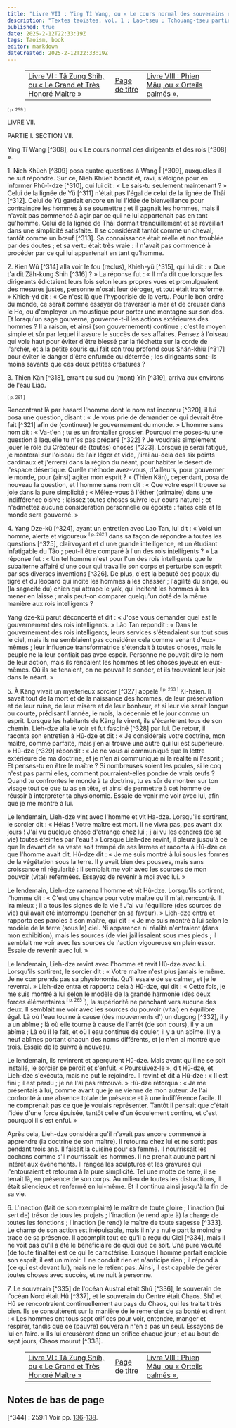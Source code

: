 ```yaml
---
title: "Livre VII : Ying Tî Wang, ou « Le cours normal des souverains et des rois »"
description: "Textes taoïstes, vol. 1 ; Lao-tseu ; Tchouang-tseu partie I"
published: true
date: 2025-2-12T22:33:19Z
tags: Taoism, book
editor: markdown
dateCreated: 2025-2-12T22:33:19Z
---
```


<figure class="table chapter-navigator">
  <table>
    <tbody>
      <tr>
        <td>
        <a href="/fr/book/Taoism/Taoist_texts_vol_1/Kwang_dze_Book_6">
          <span class="mdi mdi-arrow-left-drop-circle"></span><span class="pl-2">Livre VI : Tâ Zung Shih, ou « Le Grand et Très Honoré Maître »</span>
        </a>
        </td>
        <td>
        <a href="/fr/book/Taoism/Taoist_texts_vol_1">
          <span class="mdi mdi-book-open-variant"></span><span class="pl-2">Page de titre</span>
        </a>
        </td>
        <td>
        <a href="/fr/book/Taoism/Taoist_texts_vol_1/Kwang_dze_Book_8">
          <span class="pr-2">Livre VIII : Phien Mâu, ou « Orteils palmés ».</span><span class="mdi mdi-arrow-right-drop-circle"></span>
        </a>
        </td>
      </tr>
    </tbody>
  </table>
</figure>

<span id="p259"><sup><small>[ p. 259 ]</small></sup></span>

LIVRE VII.

PARTIE I. SECTION VII.

Ying Tî Wang [^308], ou « Le cours normal des dirigeants et des rois [^308] ».

1\. Nieh Khüeh [^309] posa quatre questions à Wang Î [^309], auxquelles il ne sut répondre. Sur ce, Nieh Khüeh bondit et, ravi, s'éloigna pour en informer Phû-î-dze [^310], qui lui dit : « Le sais-tu seulement maintenant ? » Celui de la lignée de Yü [^311] n'était pas l'égal de celui de la lignée de Thâi [^312]. Celui de Yü gardait encore en lui l'idée de bienveillance pour contraindre les hommes à se soumettre ; et il gagnait les hommes, mais il n'avait pas commencé à agir par ce qui ne lui appartenait pas en tant qu'homme. Celui de la lignée de Thâi dormait tranquillement et se réveillait dans une simplicité satisfaite. Il se considérait tantôt comme un cheval, tantôt comme un bœuf [^313]. Sa connaissance était réelle et non troublée par des doutes ; et sa vertu était très vraie : il n'avait pas commencé à procéder par ce qui lui appartenait en tant qu'homme.

2\. Kien Wû [^314] alla voir le fou (reclus), Khieh-yü [^315], qui lui dit : « Que t'a dit Zäh-kung Shih [^316] ? » La réponse fut : « Il m'a dit que lorsque les dirigeants édictaient leurs lois selon leurs propres vues et promulguaient des mesures justes, personne n'osait leur déroger, et tout était transformé. » Khieh-yd dit : « Ce n'est là que l'hypocrisie de la vertu. Pour le bon ordre du monde, ce serait comme essayer de traverser la mer et de creuser dans le Ho, ou d'employer un moustique pour porter une montagne sur son dos. Et lorsqu'un sage gouverne, gouverne-t-il les actions extérieures des hommes ? Il a raison, et ainsi (son gouvernement) continue ; c'est le moyen simple et sûr par lequel il assure le succès de ses affaires. Pensez à l'oiseau qui vole haut pour éviter d'être blessé par la fléchette sur la corde de l'archer, et à la petite souris qui fait son trou profond sous Shän-khiû [^317] pour éviter le danger d'être enfumée ou déterrée ; les dirigeants sont-ils moins savants que ces deux petites créatures ?

3\. Thien Kän [^318], errant au sud du (mont) Yin [^319], arriva aux environs de l'eau Liâo.

<span id="p261"><sup><small>[ p. 261 ]</small></sup></span>

Rencontrant là par hasard l'homme dont le nom est inconnu [^320], il lui posa une question, disant : « Je vous prie de demander ce qui devrait être fait [^321] afin de (continuer) le gouvernement du monde. » L'homme sans nom dit : « Va-t'en ; tu es un frontalier grossier. Pourquoi me poses-tu une question à laquelle tu n'es pas préparé [^322] ? Je voudrais simplement jouer le rôle du Créateur de (toutes) choses [^323]. Lorsque je serai fatigué, je monterai sur l'oiseau de l'air léger et vide, j'irai au-delà des six points cardinaux et j'errerai dans la région du néant, pour habiter le désert de l'espace désertique. Quelle méthode avez-vous, d'ailleurs, pour gouverner le monde, pour (ainsi) agiter mon esprit ? » (Thien Kän), cependant, posa de nouveau la question, et l'homme sans nom dit : « Que votre esprit trouve sa joie dans la pure simplicité ; « Mêlez-vous à l'éther (primaire) dans une indifférence oisive ; laissez toutes choses suivre leur cours naturel ; et n'admettez aucune considération personnelle ou égoïste : faites cela et le monde sera gouverné. »

4\. Yang Dze-kü [^324], ayant un entretien avec Lao Tan, lui dit : « Voici un homme, alerte et vigoureux <span id="p262"><sup><small>[ p. 262 ]</small></sup></span> dans sa façon de répondre à toutes les questions [^325], clairvoyant et d'une grande intelligence, et un étudiant infatigable du Tâo ; peut-il être comparé à l'un des rois intelligents ? » La réponse fut : « Un tel homme n'est pour l'un des rois intelligents que le subalterne affairé d'une cour qui travaille son corps et perturbe son esprit par ses diverses inventions [^326]. De plus, c'est la beauté des peaux du tigre et du léopard qui incite les hommes à les chasser ; l'agilité du singe, ou (la sagacité du) chien qui attrape le yak, qui incitent les hommes à les mener en laisse ; mais peut-on comparer quelqu'un doté de la même manière aux rois intelligents ?

Yang dze-kü parut déconcerté et dit : « J'ose vous demander quel est le gouvernement des rois intelligents. » Lâo Tan répondit : « Dans le gouvernement des rois intelligents, leurs services s'étendaient sur tout sous le ciel, mais ils ne semblaient pas considérer cela comme venant d'eux-mêmes ; leur influence transformatrice s'étendait à toutes choses, mais le peuple ne la leur confiait pas avec espoir. Personne ne pouvait dire le nom de leur action, mais ils rendaient les hommes et les choses joyeux en eux-mêmes. Où ils se tenaient, on ne pouvait le sonder, et ils trouvaient leur joie dans le néant. »

5\. À Käng vivait un mystérieux sorcier [^327] appelé <span id="p263"><sup><small>[ p. 263 ]</small></sup></span> Ki-hsien. Il savait tout de la mort et de la naissance des hommes, de leur préservation et de leur ruine, de leur misère et de leur bonheur, et si leur vie serait longue ou courte, prédisant l'année, le mois, la décennie et le jour comme un esprit. Lorsque les habitants de Käng le virent, ils s'écartèrent tous de son chemin. Lieh-dze alla le voir et fut fasciné [^328] par lui. De retour, il raconta son entretien à Hû-dze et dit : « Je considérais votre doctrine, mon maître, comme parfaite, mais j'en ai trouvé une autre qui lui est supérieure. » Hû-dze [^329] répondit : « Je ne vous ai communiqué que la lettre extérieure de ma doctrine, et je n'en ai communiqué ni la réalité ni l'esprit ; Et penses-tu en être le maître ? Si nombreuses soient les poules, si le coq n'est pas parmi elles, comment pourraient-elles pondre de vrais œufs ? Quand tu confrontes le monde à ta doctrine, tu es sûr de montrer sur ton visage tout ce que tu as en tête, et ainsi de permettre à cet homme de réussir à interpréter ta physionomie. Essaie de venir me voir avec lui, afin que je me montre à lui.

Le lendemain, Lieh-dze vint avec l'homme et vit Ha-dze. Lorsqu'ils sortirent, le sorcier dit : « Hélas ! Votre maître est mort. Il ne vivra pas, pas avant dix jours ! J'ai vu quelque chose d'étrange chez lui ; j'ai vu les cendres (de sa vie) toutes éteintes par l'eau ! » Lorsque Lieh-dze revint, il pleura jusqu'à ce que le devant de sa veste soit trempé de ses larmes et raconta à Hû-dze ce que l'homme avait dit. Hû-dze dit : « Je me suis montré à lui sous les formes de la végétation sous la terre. Il y avait bien des pousses, mais sans croissance ni régularité : il semblait me voir avec les sources de mon pouvoir (vital) refermées. Essayez de revenir à moi avec lui. »

Le lendemain, Lieh-dze ramena l'homme et vit Hû-dze. Lorsqu'ils sortirent, l'homme dit : « C'est une chance pour votre maître qu'il m'ait rencontré. Il ira mieux ; il a tous les signes de la vie ! J'ai vu l'équilibre (des sources de vie) qui avait été interrompu (pencher en sa faveur). » Lieh-dze entra et rapporta ces paroles à son maître, qui dit : « Je me suis montré à lui selon le modèle de la terre (sous le) ciel. Ni apparence ni réalité n'entraient (dans mon exhibition), mais les sources (de vie) jaillissaient sous mes pieds ; il semblait me voir avec les sources de l'action vigoureuse en plein essor. Essaie de revenir avec lui. »

Le lendemain, Lieh-dze revint avec l'homme et revit Hû-dze avec lui. Lorsqu'ils sortirent, le sorcier dit : « Votre maître n'est plus jamais le même. Je ne comprends pas sa physionomie. Qu'il essaie de se calmer, et je le reverrai. » Lieh-dze entra et rapporta cela à Hû-dze, qui dit : « Cette fois, je me suis montré à lui selon le modèle de la grande harmonie (des deux forces élémentaires <span id="p265"><sup><small>[ p. 265 ]</small></sup></span>), la supériorité ne penchant vers aucune des deux. Il semblait me voir avec les sources du pouvoir (vital) en équilibre égal. Là où l'eau tourne à cause (des mouvements d') un dugong [^332], il y a un abîme ; là où elle tourne à cause de l'arrêt (de son cours), il y a un abîme ; Là où il le fait, et où l'eau continue de couler, il y a un abîme. Il y a neuf abîmes portant chacun des noms différents, et je n'en ai montré que trois. Essaie de le suivre à nouveau.

Le lendemain, ils revinrent et aperçurent Hû-dze. Mais avant qu'il ne se soit installé, le sorcier se perdit et s'enfuit. « Poursuivez-le », dit Hû-dze, et Lieh-dze s'exécuta, mais ne put le rejoindre. Il revint et dit à Hû-dze : « Il est fini ; il est perdu ; je ne l'ai pas retrouvé. » Hû-dze rétorqua : « Je me présentais à lui, comme avant que je ne vienne de mon auteur. Je l'ai confronté à une absence totale de présence et à une indifférence facile. Il ne comprenait pas ce que je voulais représenter. Tantôt il pensait que c'était l'idée d'une force épuisée, tantôt celle d'un écoulement continu, et c'est pourquoi il s'est enfui. »

Après cela, Lieh-dze considéra qu'il n'avait pas encore commencé à apprendre (la doctrine de son maître). Il retourna chez lui et ne sortit pas pendant trois ans. Il faisait la cuisine pour sa femme. Il nourrissait les cochons comme s'il nourrissait les hommes. Il ne prenait aucune part ni intérêt aux événements. Il rangea les sculptures et les gravures qui l'entouraient et retourna à la pure simplicité. Tel une motte de terre, il se tenait là, en présence de son corps. Au milieu de toutes les distractions, il était silencieux et renfermé en lui-même. Et il continua ainsi jusqu'à la fin de sa vie.

6\. L'inaction (fait de son exemplaire) le maître de toute gloire ; l'inaction (lui sert de) trésor de tous les projets ; l'inaction (le rend apte à) la charge de toutes les fonctions ; l'inaction (le rend) le maître de toute sagesse [^333]. Le champ de son action est inépuisable, mais il n'y a nulle part la moindre trace de sa présence. Il accomplit tout ce qu'il a reçu du Ciel [^334], mais il ne voit pas qu'il a été le bénéficiaire de quoi que ce soit. Une pure vacuité (de toute finalité) est ce qui le caractérise. Lorsque l'homme parfait emploie son esprit, il est un miroir. Il ne conduit rien et n'anticipe rien ; il répond à (ce qui est devant lui), mais ne le retient pas. Ainsi, il est capable de gérer toutes choses avec succès, et ne nuit à personne.

7\. Le souverain [^335] de l'océan Austral était Shû [^336], le souverain de l'océan Nord était Hû [^337], et le souverain du Centre était Chaos. Shû et Hû se rencontraient continuellement au pays du Chaos, qui les traitait très bien. Ils se consultèrent sur la manière de le remercier de sa bonté et dirent : « Les hommes ont tous sept orifices pour voir, entendre, manger et respirer, tandis que ce (pauvre) souverain n'en a pas un seul. Essayons de lui en faire. » Ils lui creusèrent donc un orifice chaque jour ; et au bout de sept jours, Chaos mourut [^338].

<figure class="table chapter-navigator">
  <table>
    <tbody>
      <tr>
        <td>
        <a href="/fr/book/Taoism/Taoist_texts_vol_1/Kwang_dze_Book_6">
          <span class="mdi mdi-arrow-left-drop-circle"></span><span class="pl-2">Livre VI : Tâ Zung Shih, ou « Le Grand et Très Honoré Maître »</span>
        </a>
        </td>
        <td>
        <a href="/fr/book/Taoism/Taoist_texts_vol_1">
          <span class="mdi mdi-book-open-variant"></span><span class="pl-2">Page de titre</span>
        </a>
        </td>
        <td>
        <a href="/fr/book/Taoism/Taoist_texts_vol_1/Kwang_dze_Book_8">
          <span class="pr-2">Livre VIII : Phien Mâu, ou « Orteils palmés ».</span><span class="mdi mdi-arrow-right-drop-circle"></span>
        </a>
        </td>
      </tr>
    </tbody>
  </table>
</figure>

## Notes de bas de page

[^344] : 259:1 Voir pp. [136](../Kwang_dze_Intro#p136)\-[138](../Kwang_dze_Intro#p138).

[^346]: 259:2 Voir p. 190, note [5](../Kwang_dze_Book_2#fn113).

[^347]: 259:3 Un ancien taoïste, du temps de Shun. Ainsi, Hwang-fû Mî, qui ajoute que Shun lui servit de maître lorsqu'il avait huit ans. Je suppose que le nom indique que ses vêtements étaient faits de jonc.

[^348]: 259:4 Shun. Voir p. 245, note [3](../Kwang_dze_Book_6#fn266).

[^349]: 259:5 Un ancien souverain, antérieur, sans doute, à Fû-hsî ; mais on ne sait rien de lui.

[^350]: 259:6 Il ne pensait pas que son être, en tant qu'homme, soit supérieur aux créatures inférieures. Shun, en gouvernant, utilisait ses connaissances acquises ; Thâi n'avait pas commencé à le faire.

[^351]: 260:1 Voir p. 170, note [2](../Kwang_dze_Book_1#fn57).

[^352]: 260:2 Voir p. 170, note [3](../Kwang_dze_Book_1#fn58).

[^353]: 260:3 Un nom ; « un digne », dit-on.

[^354]: 260:4 Nom d'une colline ou d'une hauteur.

[^355]: 260:5 Un nom (« Racine du ciel »), mais probablement mythique. Il existe une étoile ainsi nommée.

[^356]: 260:6 Probablement le nom d'une montagne, bien que cette signification de Yin ne soit pas donnée dans le dictionnaire.

[^357]: 261:1 Ou, « un homme sans nom ». Nous ne pouvons pas dire si Kwang-dze avait en vue un Être particulier, ainsi nommé, ou non.

[^358]: 261:2 Le point contestable de la question est la supposition selon laquelle « faire » était nécessaire dans ce cas.

[^359]: 261:3 Ou, « Je ne suis pas préparé ! » Mais comme Thien Kän répète la question, il semble préférable d'utiliser le deuxième pronom. Il avait réfléchi à la question.

[^360]: 261:4 Voir la même phraséologie dans VI, par. 11. Ce qui suit n'est que la manière dont notre auteur décrit la non-action du Tâo.

[^361]: 261:5 Le Yang Kû, que Mencius attaqua si férocement. Il était peut-être contemporain et disciple de Lâo-dze.

[^362]: 262:1 Le ![](/image/book/Taoism/Taoist_texts_vol_1/26200.jpg) peut être pris comme = ![](/image/book/Taoism/Taoist_texts_vol_1/26201.jpg) auquel cas nous devons comprendre un ![](/image/book/Taoism/Taoist_texts_vol_1/tao.jpg) comme son objet ; ou comme = ![](/image/book/Taoism/Taoist_texts_vol_1/26202.jpg), un écho, indiquant la rapidité de la réponse de l'homme aux choses.

[^363]: 262:2 Comparez le langage de Lâo Tan, dans le livre XII, par. 8, près du début.

[^364]: 262:3 ![](/image/book/Taoism/Taoist_texts_vol_1/26203.jpg) est généralement féminin, signifiant « une sorcière ». Nous devons le prendre ici p. 263 comme masculin (= ![](/image/book/Taoism/Taoist_texts_vol_1/26300.jpg)). Le sens général du caractère est « magique », les pitreries de ces artistes pour faire tomber les esprits.

[^365]: 263:1 Littéralement, « enivré ».

[^366]: 263:2 Le maître en taoïsme de Lieh-dze, appelé aussi Hû Khiû, sous le nom de Lin ( ![](/image/book/Taoism/Taoist_texts_vol_1/26301.jpg)). Voir les remarques sur l'ensemble du paragraphe dans la notice introductive du livre.

[^367]: 263:3 « Les poules » signifient la lettre de la doctrine ; « le coq », son esprit ; « les œufs », une connaissance réelle de celle-ci.

[^368]: 263:4 ![](/image/book/Taoism/Taoist_texts_vol_1/26302.jpg) est ici dans le premier ton, et se lit comme ![](/image/book/Taoism/Taoist_texts_vol_1/26303.jpg), signifiant « étirer », « exposer ».

[^369]: 265:1 Un dugong. Il porte plusieurs noms en chinois, dont ![](/image/book/Taoism/Taoist_texts_vol_1/26500.jpg), « l'Homme-Poisson », d'après une ressemblance imaginaire de sa tête et de son visage avec un être humain ; l'origine peut-être de l'idée de la sirène.

[^370]: 266:1 Les quatre membres de cette phrase posent un sérieux problème au traducteur. Ils sont construits sur le même modèle et me semblent être indicatifs et non impératifs. Lin Hsî-kung observe que toutes les explications qui en ont été proposées étaient inappropriées. Ma propre version est en accord avec ses interprétations. La principale difficulté réside dans le premier membre, qui semble anti-taoïste ; mais notre auteur ne parle pas du but d'un acteur, mais du résultat de son inaction. ![](/image/book/Taoism/Taoist_texts_vol_1/26600.jpg) doit être pris au sens de ![](/image/book/Taoism/Taoist_texts_vol_1/26601.jpg), « seigneur », « exerçant la seigneurie ». Le ![](/image/book/Taoism/Taoist_texts_vol_1/26602.jpg) dans la troisième phrase indique une ou plusieurs personnes dans l'esprit de l'auteur dans ce qui précède.

[^371]: 266:2 = la nature céleste ou autodéterminée.

[^372]: 266:3 Peut-être que « dieu » serait une meilleure traduction.

[^373]: 266:4 Signifiant « Insouciant ».

[^374]: 267:1 Signifiant « Soudain ».

[^375]: 267:2 La petite allégorie est ingénieuse et amusante. « Elle montre », dit Lin, « comment l'action (le contraire de la non-inaction) nuit à la condition première des choses. » Plus particulièrement, elle est en harmonie avec l'opposition taoïste à l'utilisation du savoir dans le gouvernement. Un critique dit qu'un « hélas ! » pourrait bien suivre la conclusion « mort ». Mais il était sûrement préférable que le Chaos cède la place à un autre état. « Insouciant » et « Soudain » n'ont pas fait de mauvais travail.
